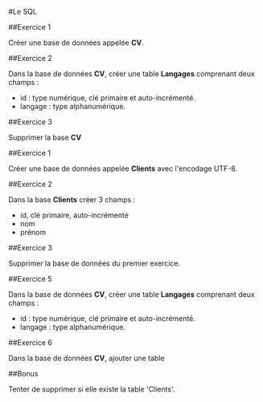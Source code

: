 #Le SQL

##Exercice 1

Créer une base de données appelée **CV**.

##Exercice 2

Dans la base de données **CV**, créer une table **Langages** comprenant deux champs :
- id : type numérique, clé primaire et auto-incrémenté.
- langage : type alphanumérique.

##Exercice 3

Supprimer la base **CV**

##Exercice 1

Créer une base de données appelée **Clients** avec l'encodage UTF-8.

##Exercice 2

Dans la base **Clients** créer 3 champs :
- id, clé primaire, auto-incrémenté
- nom
- prénom

##Exercice 3

Supprimer la base de données du premier exercice.


##Exercice 5

Dans la base de données **CV**, créer une table **Langages** comprenant deux champs :
- id : type numérique, clé primaire et auto-incrémenté.
- langage : type alphanumérique.

##Exercice 6

Dans la base de données **CV**, ajouter une table

##Bonus

Tenter de supprimer si elle existe la table 'Clients'.
